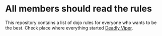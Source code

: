 All members should read the rules
==========

This repository contains a list of dojo rules for everyone who wants to be the best. Check place where everything started [Deadly Viper](https://github.com/deadlyvipers).

